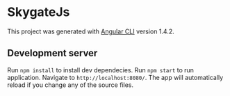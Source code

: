 # SkygateJs

This project was generated with [Angular CLI](https://github.com/angular/angular-cli) version 1.4.2.

## Development server

Run `npm install` to install dev dependecies. Run `npm start` to run application. Navigate to `http://localhost:8080/`. The app will automatically reload if you change any of the source files.

